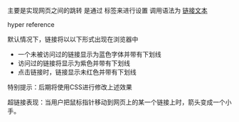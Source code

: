 主要是实现网页之间的跳转
是通过<a> </a>标签来进行设置
调用语法为
<a href='url'> 链接文本 </a>

hyper reference

默认情况下，链接将以以下形式出现在浏览器中
- 一个未被访问过的链接显示为蓝色字体并带有下划线
- 访问过的链接将显示为紫色并带有下划线
- 点击链接时，链接显示未红色并带有下划线

特别提示：后期将使用CSS进行修改上述效果

超链接表现：当用户把鼠标指针移动到网页上的某一个链接上时，箭头变成一个小手。